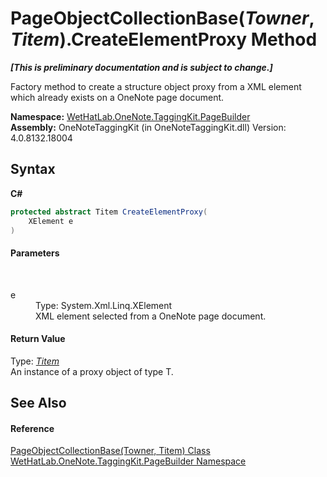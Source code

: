 # PageObjectCollectionBase(*Towner*, *Titem*).CreateElementProxy Method 
 _**\[This is preliminary documentation and is subject to change.\]**_

Factory method to create a structure object proxy from a XML element which already exists on a OneNote page document.

**Namespace:**&nbsp;<a href="56352230-71f2-f4b7-63a8-983965663af5">WetHatLab.OneNote.TaggingKit.PageBuilder</a><br />**Assembly:**&nbsp;OneNoteTaggingKit (in OneNoteTaggingKit.dll) Version: 4.0.8132.18004

## Syntax

**C#**<br />
``` C#
protected abstract Titem CreateElementProxy(
	XElement e
)
```


#### Parameters
&nbsp;<dl><dt>e</dt><dd>Type: System.Xml.Linq.XElement<br />XML element selected from a OneNote page document.</dd></dl>

#### Return Value
Type: <a href="c5ad82e0-0fdd-bbe5-7422-61f37e0f78d2">*Titem*</a><br />An instance of a proxy object of type T.

## See Also


#### Reference
<a href="c5ad82e0-0fdd-bbe5-7422-61f37e0f78d2">PageObjectCollectionBase(Towner, Titem) Class</a><br /><a href="56352230-71f2-f4b7-63a8-983965663af5">WetHatLab.OneNote.TaggingKit.PageBuilder Namespace</a><br />